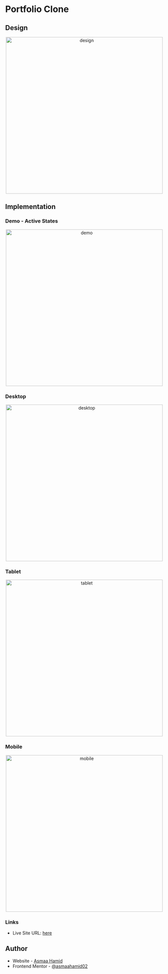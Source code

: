 # Portfolio Clone

## Design

<p align="center">
  <img src="./assets/readme/design.jpeg" alt="design" width="500px">
</p>

## Implementation

### Demo - Active States

<p align="center">
  <img src="./assets/readme/demo.gif" alt="demo" width="500px">
  </p>
  
### Desktop

<p align="center">
  <img src="./assets/readme/desktop.png" alt="desktop" width="500px">

</p>

### Tablet

<p align="center">
  <img src="./assets/readme/tablet.png" alt="tablet" width="500px">
  </p>

### Mobile

<p align="center">
  <img src="./assets/readme/mobile.png" alt="mobile" width="500px">
  </p>

### Links

- Live Site URL: [here](https://asmaahamid02.github.io/portfolio-clone/)

## Author

- Website - [Asmaa Hamid](https://linktr.ee/asmaahamid02)
- Frontend Mentor - [@asmaahamid02](https://www.frontendmentor.io/profile/asmaahamid02)
